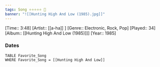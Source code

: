 ```yaml
---
tags: Song ⭐⭐⭐⭐⭐ 💛
banner: "![[Hunting High And Low (1985).jpg]]"
---
```

[Time:: 3:48]
[Artist:: [[a-ha]] ]
[Genre:: Electronic, Rock, Pop]
[Played:: 34]
[Album:: [[Hunting High And Low (1985)]]]
[Year:: 1985]
### Dates
````dataview
TABLE Favorite_Song
WHERE Favorite_Song = [[Hunting High And Low]]
````
